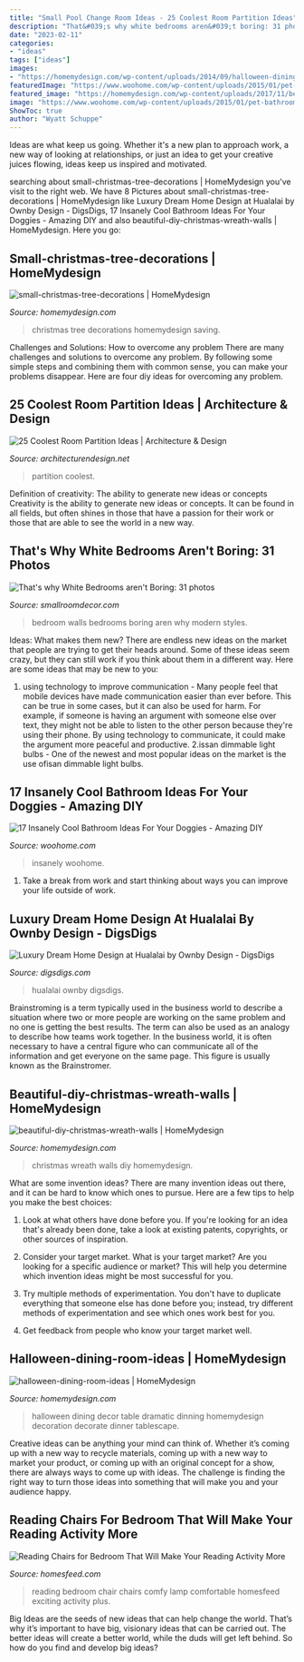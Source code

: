 ```yaml
---
title: "Small Pool Change Room Ideas - 25 Coolest Room Partition Ideas"
description: "That&#039;s why white bedrooms aren&#039;t boring: 31 photos"
date: "2023-02-11"
categories:
- "ideas"
tags: ["ideas"]
images:
- "https://homemydesign.com/wp-content/uploads/2014/09/halloween-dining-room-ideas.jpg"
featuredImage: "https://www.woohome.com/wp-content/uploads/2015/01/pet-bathroom-ideas-woohome-8.jpg"
featured_image: "https://homemydesign.com/wp-content/uploads/2017/11/beautiful-diy-christmas-wreath-walls.jpg"
image: "https://www.woohome.com/wp-content/uploads/2015/01/pet-bathroom-ideas-woohome-8.jpg"
ShowToc: true
author: "Wyatt Schuppe"
---
```



Ideas are what keep us going. Whether it's a new plan to approach work, a new way of looking at relationships, or just an idea to get your creative juices flowing, ideas keep us inspired and motivated.

	

		
searching about small-christmas-tree-decorations | HomeMydesign you've visit to the right web. We have 8 Pictures about small-christmas-tree-decorations | HomeMydesign like Luxury Dream Home Design at Hualalai by Ownby Design - DigsDigs, 17 Insanely Cool Bathroom Ideas For Your Doggies - Amazing DIY and also beautiful-diy-christmas-wreath-walls | HomeMydesign. Here you go:
		
    
## Small-christmas-tree-decorations | HomeMydesign

<img loading=lazy src="https://homemydesign.com/wp-content/uploads/2014/12/small-christmas-tree-decorations.jpg" onerror="this.onerror=null;this.src='https://tse1.mm.bing.net/th?id=OIP.J9Os6VTnNq-AL503bwGM5gHaLG&amp;pid=15.1';" alt="small-christmas-tree-decorations | HomeMydesign">

_Source: homemydesign.com_

>christmas tree decorations homemydesign saving. 

	

Challenges and Solutions: How to overcome any problem
There are many challenges and solutions to overcome any problem. By following some simple steps and combining them with common sense, you can make your problems disappear. Here are four diy ideas for overcoming any problem.

    
## 25 Coolest Room Partition Ideas | Architecture &amp; Design

<img loading=lazy src="http://cdn.architecturendesign.net/wp-content/uploads/2014/08/753.jpg" onerror="this.onerror=null;this.src='https://tse1.mm.bing.net/th?id=OIP.vY66Fsip9dzeE_fMcrXXUQHaLK&amp;pid=15.1';" alt="25 Coolest Room Partition Ideas | Architecture &amp; Design">

_Source: architecturendesign.net_

>partition coolest. 

	

Definition of creativity: The ability to generate new ideas or concepts
Creativity is the ability to generate new ideas or concepts. It can be found in all fields, but often shines in those that have a passion for their work or those that are able to see the world in a new way.

    
## That&#039;s Why White Bedrooms Aren&#039;t Boring: 31 Photos

<img loading=lazy src="https://smallroomdecor.com/wp-content/uploads/2019/01/white-walls-bedroom-ideas-684x1024.jpg" onerror="this.onerror=null;this.src='https://tse1.mm.bing.net/th?id=OIP.apyEiIa-li25Tfoi-W9qXQHaLF&amp;pid=15.1';" alt="That&#039;s why White Bedrooms aren&#039;t Boring: 31 photos">

_Source: smallroomdecor.com_

>bedroom walls bedrooms boring aren why modern styles. 

	

Ideas: What makes them new?
There are endless new ideas on the market that people are trying to get their heads around. Some of these ideas seem crazy, but they can still work if you think about them in a different way. Here are some ideas that may be new to you: 
1. using technology to improve communication - Many people feel that mobile devices have made communication easier than ever before. This can be true in some cases, but it can also be used for harm. For example, if someone is having an argument with someone else over text, they might not be able to listen to the other person because they're using their phone. By using technology to communicate, it could make the argument more peaceful and productive. 
2.issan dimmable light bulbs - One of the newest and most popular ideas on the market is the use ofisan dimmable light bulbs.

    
## 17 Insanely Cool Bathroom Ideas For Your Doggies - Amazing DIY

<img loading=lazy src="https://www.woohome.com/wp-content/uploads/2015/01/pet-bathroom-ideas-woohome-8.jpg" onerror="this.onerror=null;this.src='https://tse3.mm.bing.net/th?id=OIP.LFQUHwXsIJ6C97NXKorJvwHaLG&amp;pid=15.1';" alt="17 Insanely Cool Bathroom Ideas For Your Doggies - Amazing DIY">

_Source: woohome.com_

>insanely woohome. 

	

1. Take a break from work and start thinking about ways you can improve your life outside of work.

    
## Luxury Dream Home Design At Hualalai By Ownby Design - DigsDigs

<img loading=lazy src="https://www.digsdigs.com/photos/hualalai-luxury-home-design-great-home-at-evening.jpg" onerror="this.onerror=null;this.src='https://tse2.mm.bing.net/th?id=OIP.x1OGpEdAyk96fxP8UNhVuwAAAA&amp;pid=15.1';" alt="Luxury Dream Home Design at Hualalai by Ownby Design - DigsDigs">

_Source: digsdigs.com_

>hualalai ownby digsdigs. 

	

Brainstroming is a term typically used in the business world to describe a situation where two or more people are working on the same problem and no one is getting the best results. The term can also be used as an analogy to describe how teams work together. In the business world, it is often necessary to have a central figure who can communicate all of the information and get everyone on the same page. This figure is usually known as the Brainstromer.

    
## Beautiful-diy-christmas-wreath-walls | HomeMydesign

<img loading=lazy src="https://homemydesign.com/wp-content/uploads/2017/11/beautiful-diy-christmas-wreath-walls.jpg" onerror="this.onerror=null;this.src='https://tse3.mm.bing.net/th?id=OIP.hS0qBjusS8ThhFyLuFgbZQHaLH&amp;pid=15.1';" alt="beautiful-diy-christmas-wreath-walls | HomeMydesign">

_Source: homemydesign.com_

>christmas wreath walls diy homemydesign. 

	

What are some invention ideas?
There are many invention ideas out there, and it can be hard to know which ones to pursue. Here are a few tips to help you make the best choices:
1. Look at what others have done before you. If you're looking for an idea that's already been done, take a look at existing patents, copyrights, or other sources of inspiration.

2. Consider your target market. What is your target market? Are you looking for a specific audience or market? This will help you determine which invention ideas might be most successful for you.

3. Try multiple methods of experimentation. You don't have to duplicate everything that someone else has done before you; instead, try different methods of experimentation and see which ones work best for you.

4. Get feedback from people who know your target market well.

    
## Halloween-dining-room-ideas | HomeMydesign

<img loading=lazy src="https://homemydesign.com/wp-content/uploads/2014/09/halloween-dining-room-ideas.jpg" onerror="this.onerror=null;this.src='https://tse3.mm.bing.net/th?id=OIP.l0Y1nJPYK8sw92XpGkFMBQHaLH&amp;pid=15.1';" alt="halloween-dining-room-ideas | HomeMydesign">

_Source: homemydesign.com_

>halloween dining decor table dramatic dinning homemydesign decoration decorate dinner tablescape. 

	

Creative ideas can be anything your mind can think of. Whether it’s coming up with a new way to recycle materials, coming up with a new way to market your product, or coming up with an original concept for a show, there are always ways to come up with ideas. The challenge is finding the right way to turn those ideas into something that will make you and your audience happy.

    
## Reading Chairs For Bedroom That Will Make Your Reading Activity More

<img loading=lazy src="https://homesfeed.com/wp-content/uploads/2015/07/comfy-fabric-reading-chair-for-bedroom-with-cushions-and-standing-lamp-behind-plus-cabinets-and-vases-plus-wooden-floor.jpg" onerror="this.onerror=null;this.src='https://tse4.mm.bing.net/th?id=OIP.m6ZpfrEGHsQHysNnI_umPAHaLI&amp;pid=15.1';" alt="Reading Chairs for Bedroom That Will Make Your Reading Activity More">

_Source: homesfeed.com_

>reading bedroom chair chairs comfy lamp comfortable homesfeed exciting activity plus. 

	

Big Ideas are the seeds of new ideas that can help change the world. That’s why it’s important to have big, visionary ideas that can be carried out. The better ideas will create a better world, while the duds will get left behind. So how do you find and develop big ideas?

